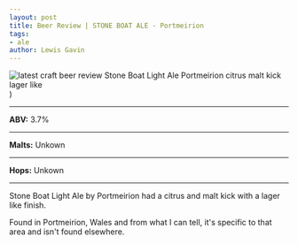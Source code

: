 ```yaml
---
layout: post
title: Beer Review | STONE BOAT ALE - Portmeirion
tags: 
- ale
author: Lewis Gavin
---
```


![latest craft beer review Stone Boat Light Ale Portmeirion citrus malt kick lager like](https://www.lewisgavin.co.uk/beermeupplease/images/2018-10-04-beer-review-stone-boat-light-ale-portmeirion-citrus-malt-kick-lager-like.png))

***
**ABV:** 3.7%

***
**Malts:**   Unkown

***
**Hops:**    Unkown

***

Stone Boat Light Ale by Portmeirion had a citrus and malt kick with a lager like finish.

Found in Portmeirion, Wales and from what I can tell, it's specific to that area and isn't found elsewhere.
